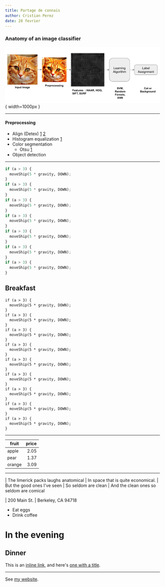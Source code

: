 ```yaml
---
title: Partage de connais
author: Cristian Perez
date: 28 fevrier
---
```


### Anatomy of an image classifier

![](images/image-classification-pipeline.jpg){ width=1000px }

------------------

#### Preprocessing 

- Align (Detex) [1](http://docs.opencv.org/trunk/dd/d3b/tutorial_py_svm_opencv.html)
[2](https://www.learnopencv.com/handwritten-digits-classification-an-opencv-c-python-tutorial/)
- Histogram equalization
[1](http://docs.opencv.org/3.1.0/d5/daf/tutorial_py_histogram_equalization.html)
- Color segmentation
    - Otsu [1]( http://www.bogotobogo.com/python/OpenCV_Python/python_opencv3_Image_Global_Thresholding_Adaptive_Thresholding_Otsus_Binarization_Segmentations.php )
- Object detection 

------------------

```python
if (a > 3) {
  moveShip(5 * gravity, DOWN);
}
if (a > 3) {
  moveShip(5 * gravity, DOWN);
}
if (a > 3) {
  moveShip(5 * gravity, DOWN);
}
if (a > 3) {
  moveShip(5 * gravity, DOWN);
}
if (a > 3) {
  moveShip(5 * gravity, DOWN);
}
if (a > 3) {
  moveShip(5 * gravity, DOWN);
}
if (a > 3) {
  moveShip(5 * gravity, DOWN);
}
```

## Breakfast

~~~~~~~
if (a > 3) {
  moveShip(5 * gravity, DOWN);
}
if (a > 3) {
  moveShip(5 * gravity, DOWN);
}
if (a > 3) {
  moveShip(5 * gravity, DOWN);
}
if (a > 3) {
  moveShip(5 * gravity, DOWN);
}
if (a > 3) {
  moveShip(5 * gravity, DOWN);
}
if (a > 3) {
  moveShip(5 * gravity, DOWN);
}
if (a > 3) {
  moveShip(5 * gravity, DOWN);
}
if (a > 3) {
  moveShip(5 * gravity, DOWN);
}
if (a > 3) {
  moveShip(5 * gravity, DOWN);
}
~~~~~~~

------------------

fruit| price
-----|-----:
apple|2.05
pear|1.37
orange|3.09

------------------

| The limerick packs laughs anatomical
| In space that is quite economical.
|    But the good ones I've seen
|    So seldom are clean
| And the clean ones so seldom are comical

| 200 Main St.
| Berkeley, CA 94718


- Eat eggs
- Drink coffee

# In the evening

## Dinner

This is an [inline link](/url), and here's [one with
a title](http://fsf.org "click here for a good time!").

------------------

See [my website][].

[my website]: http://foo.bar.baz
[my label 1]: /foo/bar.html  "My title, optional"
[my label 2]: /foo
[my label 3]: http://fsf.org (The free software foundation)
[my label 4]: /bar#special  'A title in single quotes'

